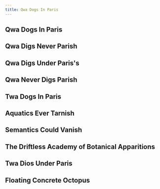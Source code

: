 ```yaml
---
title: Qwa Dogs In Paris
---
```


## Qwa Dogs In Paris
## Qwa Digs Never Parish
## Qwa Digs Under Paris's
## Qwa Never Digs Parish
## Twa Dogs In Paris
## Aquatics Ever Tarnish
## Semantics Could Vanish
## The Driftless Academy of Botanical Apparitions
## Twa Dios Under Paris
## Floating Concrete Octopus
